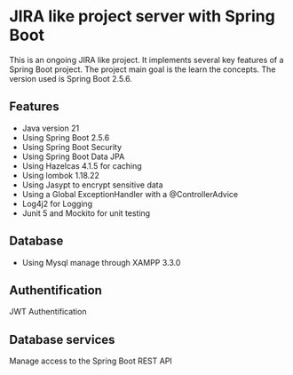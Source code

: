 
# JIRA like project server with Spring Boot
This is an ongoing JIRA like project. It implements several key features of a Spring Boot project.
The project main goal is the learn the concepts. 
The version used is Spring Boot 2.5.6.

## Features
* Java version 21
* Using Spring Boot 2.5.6
* Using Spring Boot Security
* Using Spring Boot Data JPA
* Using Hazelcas 4.1.5 for caching
* Using lombok 1.18.22
* Using Jasypt to encrypt sensitive data
* Using a Global ExceptionHandler with a @ControllerAdvice
* Log4j2 for Logging
* Junit 5 and Mockito for unit testing

## Database
* Using Mysql manage through XAMPP 3.3.0 
  
## Authentification
JWT Authentification

## Database services
Manage access to the Spring Boot REST API

